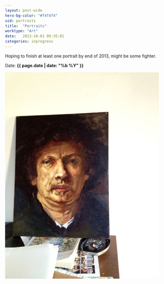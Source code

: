 ```yaml
---
layout: post-wide
hero-bg-color: "#f4f4f4"
uid: portraits
title:  "Portraits"
worktype: "Art"
date:   2013-10-01 09:35:01
categories: inprogress
---
```


<p>
  Hoping to finish at least one portrait by end of 2013, might be some fighter.
</p>

<p class="meta">
  Date: <strong>{{ page.date | date: "%b %Y" }}</strong>
</p>

<div class="showcase">
  <img src="/img/portraits/1.jpg" alt="1">
</div>

